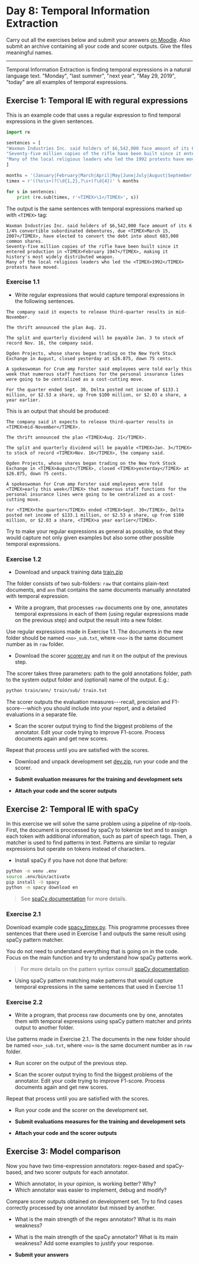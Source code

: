 # Day 8: Temporal Information Extraction

Carry out all the exercises below and submit your answers
[on Moodle](https://moodle.helsinki.fi/course/view.php?id=33565#section-8).
Also submit an archive containing all your code and scorer outputs. Give the files meaningful names.

----

Temporal Information Extraction is finding temporal expressions in a natural language text. "Monday", "last summer", "next year", "May 29, 2019", "today" are all examples of temporal expressions.

## Exercise 1: Temporal IE with regural expressions

This is an example code that uses a regular expression to find temporal expressions in the given sentences.

````python
import re

sentences = [
"Waxman Industries Inc. said holders of $6,542,000 face amount of its 6 1/4% convertible subordinated debentures, due March 15, 2007, have elected to convert the debt into about 683,000 common shares.",
"Seventy-five million copies of the rifle have been built since it entered production in February 1947, making it history's most widely distributed weapon.",
"Many of the local religious leaders who led the 1992 protests have moved."
]

months = '(January|February|March|April|May|June|July|August|September|October|November|December)'
timex = r'((%s\s+)?(\d{1,2},?\s+)?\d{4})' % months

for s in sentences:
    print (re.sub(timex, r'<TIMEX>\1</TIMEX>', s))
````

The output is the same sentences with temporal expressions marked up with `<TIMEX>` tag:
````
Waxman Industries Inc. said holders of $6,542,000 face amount of its 6 1/4% convertible subordinated debentures, due <TIMEX>March 15, 2007</TIMEX>, have elected to convert the debt into about 683,000 common shares.
Seventy-five million copies of the rifle have been built since it entered production in <TIMEX>February 1947</TIMEX>, making it history's most widely distributed weapon.
Many of the local religious leaders who led the <TIMEX>1992</TIMEX> protests have moved.
````


### Exercise 1.1

* Write regular expressions that would capture temporal expressions in
the following sentences.

````
The company said it expects to release third-quarter results in mid-November.

The thrift announced the plan Aug. 21.

The split and quarterly dividend will be payable Jan. 3 to stock of record Nov. 16, the company said.

Ogden Projects, whose shares began trading on the New York Stock Exchange in August, closed yesterday at $26.875, down 75 cents.

A spokeswoman for Crum amp Forster said employees were told early this week that numerous staff functions for the personal insurance lines were going to be centralized as a cost-cutting move.

For the quarter ended Sept. 30, Delta posted net income of $133.1 million, or $2.53 a share, up from $100 million, or $2.03 a share, a year earlier.
````

This is an output that should be produced:

````
The company said it expects to release third-quarter results in <TIMEX>mid-November</TIMEX>.

The thrift announced the plan <TIMEX>Aug. 21</TIMEX>.

The split and quarterly dividend will be payable <TIMEX>Jan. 3</TIMEX> to stock of record <TIMEX>Nov. 16</TIMEX>, the company said.

Ogden Projects, whose shares began trading on the New York Stock Exchange in <TIMEX>August</TIMEX>, closed <TIMEX>yesterday</TIMEX> at $26.875, down 75 cents.

A spokeswoman for Crum amp Forster said employees were told <TIMEX>early this week</TIMEX> that numerous staff functions for the personal insurance lines were going to be centralized as a cost-cutting move.

For <TIMEX>the quarter</TIMEX> ended <TIMEX>Sept. 30</TIMEX>, Delta posted net income of $133.1 million, or $2.53 a share, up from $100 million, or $2.03 a share, <TIMEX>a year earlier</TIMEX>.
````

Try to make your regular expressions as general as possible, so that
they would capture not only given examples but also some other possible
temporal expressions.

### Exercise 1.2

* Download and unpack training data [train.zip](train.zip)

The folder consists of two sub-folders: `raw` that contains plain-text
documents, and `ann` that contains the same documents manually
annotated with temporal expression.

* Write a program, that processes `raw` documents one by one,
  annotates temporal expressions in each of them (using regular
  expressions made on the previous step) and output the result into a new
  folder.

Use regular expressions made in Exercise 1.1. The documents in
the new folder should be named `<no>_sub.txt`, where `<no>` is the
same document number as in `raw` folder.

* Download the scorer [scorer.py](scorer.py) and run it on the output of the previous step.

The scorer takes three parameters: path to the gold annotations folder, path to the system output folder and (optional) name of the output. E.g.:

````bash
python train/ann/ train/sub/ train.txt
````

The scorer outputs the evaluation measures---recall, precision and
F1-score---which you should include into your report, and a detailed
evaluations in a separate file.

* Scan the scorer output trying to find the biggest problems of the annotator. Edit your code trying to improve F1-score. Process documents again and get new scores.

Repeat that process until you are satisfied with the scores.

* Download and unpack development set [dev.zip](dev.zip), run your code and the scorer.

* **Submit evaluation measures for the training and development sets**
* **Attach your code and the scorer outputs**


## Exercise 2: Temporal IE with spaCy

In this exercise we will solve the same problem using a pipeline of nlp-tools. First, the document is proccessed by spaCy to tokenize text and to assign each token with additional information, such as part of speech tags. Then, a matcher is used to find patterns in text. Patterns are similar to regular expressions but operate on tokens instead of characters.

* Install spaCy if you have not done that before:

````bash
python -m venv .env
source .env/bin/activate
pip install -U spacy
python -m spacy download en
````

> See [spaCy documentation](https://spacy.io/usage) for more details.


### Exercise 2.1

Download example code [spacy_timex.py](spacy_timex.py).  This programme processes three sentences that there used in Exercise 1 and outputs the same result using spaCy pattern matcher.

You do not need to understand everything that is going on in the code. Focus on the main function and try to understand how spaCy patterns work.

> For more details on the pattern syntax consult [spaCy documentation](https://spacy.io/usage/rule-based-matching).

* Using spaCy pattern matching make patterns that would capture temporal expressions in
the same sentences that used in Exercise 1.1


### Exercise 2.2

* Write a program, that process raw documents one by one, annotates them with temporal expressions using spaCy pattern matcher and prints output to another folder.

Use patterns made in Exercise 2.1. The documents in
the new folder should be named `<no>_sub.txt`, where `<no>` is the
same document number as in `raw` folder.

* Run scorer on the output of the previous step.

* Scan the scorer output trying to find the biggest problems of the annotator. Edit your code trying to improve F1-score. Process documents again and get new scores.

Repeat that process until you are satisfied with the scores.

* Run your code and the scorer on the development set.

* **Submit evaluations measures for the training and development sets**
* **Attach your code and the scorer outputs**


## Exercise 3: Model comparison

Now you have two time-expression annotators: regex-based and spaCy-based, and two scorer outputs for each annotator.

* Which annotator, in your opinion, is working better? Why?
* Which annotator was easier to implement, debug and modify?

Compare scorer outputs obtained on development set. Try to find cases correctly processed by one annotator but missed by another.

* What is the main strength of the regex annotator? What is its main weakness?
* What is the main strength of the spaCy annotator? What is its main weakness?
Add some examples to justify your response.

* **Submit your answers**


